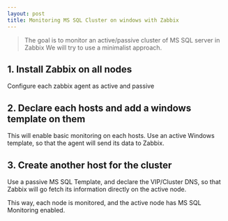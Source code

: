 ```yaml
---
layout: post
title: Monitoring MS SQL Cluster on windows with Zabbix 
---
```


> The goal is to monitor an active/passive cluster of MS SQL server in Zabbix
> We will try to use a minimalist approach.

## 1. Install Zabbix on all nodes
Configure each zabbix agent as active and passive

## 2. Declare each hosts and add a windows template on them
This will enable basic monitoring on each hosts. Use an active Windows template, so that the agent will send its data to Zabbix.

## 3. Create another host for the cluster
Use a passive MS SQL Template, and declare the VIP/Cluster DNS, so that Zabbix will go fetch its information directly on the active node.

This way, each node is monitored, and the active node has MS SQL Monitoring enabled.
